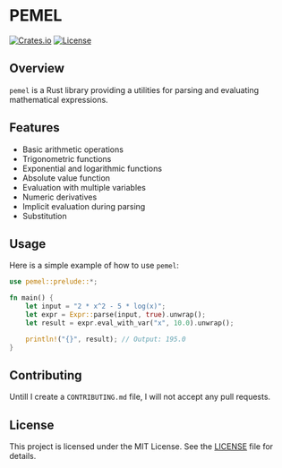 # PEMEL

[![Crates.io](https://img.shields.io/crates/v/pemel.svg)](https://crates.io/crates/pemel)
[![License](https://img.shields.io/crates/l/pemel.svg)](https://crates.io/crates/pemel)

## Overview

`pemel` is a Rust library providing a utilities for parsing and evaluating mathematical expressions.

## Features

- Basic arithmetic operations
- Trigonometric functions
- Exponential and logarithmic functions
- Absolute value function
- Evaluation with multiple variables
- Numeric derivatives
- Implicit evaluation during parsing
- Substitution

## Usage

Here is a simple example of how to use `pemel`:

```rust
use pemel::prelude::*;

fn main() {
    let input = "2 * x^2 - 5 * log(x)";
    let expr = Expr::parse(input, true).unwrap();
    let result = expr.eval_with_var("x", 10.0).unwrap();

    println!("{}", result); // Output: 195.0
}
```

## Contributing

Untill I create a `CONTRIBUTING.md` file, I will not accept any pull requests.

## License

This project is licensed under the MIT License. See the [LICENSE](LICENSE) file for details.